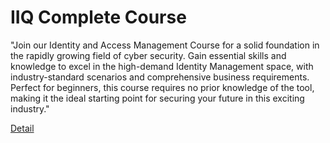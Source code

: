 # IIQ Complete Course

"Join our Identity and Access Management Course for a solid foundation in the rapidly growing field of cyber security. Gain essential skills and knowledge to excel in the high-demand Identity Management space, with industry-standard scenarios and comprehensive business requirements. Perfect for beginners, this course requires no prior knowledge of the tool, making it the ideal starting point for securing your future in this exciting industry." 

[Detail](https://eduitfree.com/course/iiq-complete-course)